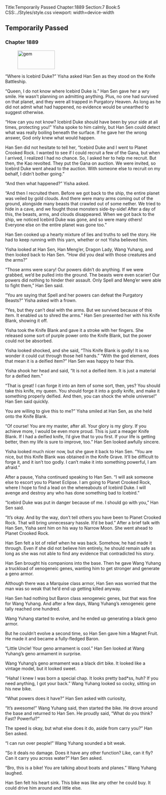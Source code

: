 Title:Temporarily Passed 
Chapter:1889 
Section:7 
Book:5 
CSS:../Styles/style.css 
viewport: width=device-width
  
## Temporarily Passed
### Chapter 1889
  
<figure>
	<img src="../Images/gem.gif" alt="gem" id="gem" width="120" height="60" />
</figure>
  

  
“Where is Icebird Duke?” Yisha asked Han Sen as they stood on the Knife Battleship.

“Queen, I do not know where Icebird Duke is.” Han Sen gave her a wry smile. He wasn’t planning on admitting anything. Plus, no one had survived on that planet, and they were all trapped in Purgatory Heaven. As long as he did not admit what had happened, no evidence would be unearthed to suggest otherwise.

“How can you not know? Icebird Duke should have been by your side at all times, protecting you!” Yisha spoke to him calmly, but Han Sen could detect what was really boiling beneath the surface. If he gave her the wrong answer, God only knew what would happen.

Han Sen did not hesitate to tell her, “Icebird Duke and I went to Planet Crooked Rock. I wanted to see if I could recruit a few of the Gana, but when I arrived, I realized I had no chance. So, I asked her to help me recruit. But then, the Kao revolted. They put the Gana on auction. We were invited, so Icebird Duke went ahead to the auction. With someone else to recruit on my behalf, I didn’t bother going.”

“And then what happened?” Yisha asked.

“And then I recruited them. Before we got back to the ship, the entire planet was veiled by gold clouds. And there were many arms coming out of the ground, alongside many beasts that crawled out of some nether. We tried to hide in a cave, and we fought those monsters side-by-side! After a day of this, the beasts, arms, and clouds disappeared. When we got back to the ship, we noticed Icebird Duke was gone, and so were many others! Everyone else on the entire planet was gone too.”

Han Sen cooked up a hearty mixture of lies and truths to sell the story. He had to keep running with this yarn, whether or not Yisha believed him.

Yisha looked at Han Sen, Han Meng’er, Dragon Lady, Wang Yuhang, and then looked back to Han Sen. “How did you deal with those creatures and the arms?”

“Those arms were scary! Our powers didn’t do anything. If we were grabbed, we’d be pulled into the ground. The beasts were even scarier! Our powers did nothing to hinder their assault. Only Spell and Meng’er were able to fight them,” Han Sen said.

“You are saying that Spell and her powers can defeat the Purgatory Beasts?” Yisha asked with a frown.

“Yes, but they can’t deal with the arms. But we survived because of this item. It enabled us to shred the arms.” Han Sen presented her with his Knife Blank, showing it off.

Yisha took the Knife Blank and gave it a stroke with her fingers. She released some sort of purple power onto the Knife Blank, but the power could not be absorbed.

Yisha looked shocked, and she said, “This Knife Blank is godly! It is no wonder it could cut through those hell hands.” “With the god element, does that mean it is a deified item?” Han Sen was happy to hear this.

Yisha shook her head and said, “It is not a deified item. It is just a material for a deified item.”

“That is great! I can forge it into an item of some sort, then, yes? You should take this knife, my queen. You should forge it into a godly knife, and make it something properly deified. And then, you can shock the whole universe!” Han Sen said quickly.

You are willing to give this to me?” Yisha smiled at Han Sen, as she held onto the Knife Blank.

“Of course! You are my master, after all. Your glory is my glory. If you achieve more, I would be even more proud. This is just a meager Knife Blank. If I had a deified knife, I’d give that to you first. If your life is getting better, then my life is sure to improve, too.” Han Sen looked awfully sincere.

Yisha looked much nicer now, but she gave it back to Han Sen. “You are nice, but this Knife Blank was obtained in the Knife Grave. It’ll be difficult to forge it, and it isn’t too godly. I can’t make it into something powerful, I am afraid.”

After a pause, Yisha continued speaking to Han Sen. “I will ask someone else to escort you to Planet Eclipse. I am going to Planet Crooked Rock, where I hope to find a lead on the whereabouts of Icebird Duke. I will avenge and destroy any who has done something bad to Icebird.”

“Icebird Duke was put in danger because of me. I should go with you,” Han Sen said.

“It’s okay. And by the way, don’t tell others you have been to Planet Crooked Rock. That will bring unnecessary hassle. It’d be bad.” After a brief talk with Han Sen, Yisha sent him on his way to Narrow Moon. She went ahead to Planet Crooked Rock.

Han Sen felt a lot of relief when he was back. Somehow, he had made it through. Even if she did not believe him entirely, he should remain safe as long as she was not able to find any evidence that contradicted his story.

Han Sen brought his companions into the base. Then he gave Wang Yuhang a truckload of xenogeneic genes, wanting him to get stronger and generate a geno armor.

Although there was a Marquise class armor, Han Sen was worried that the man was so weak that he’d end up getting killed anyway.

Han Sen had nothing but Baron class xenogeneic genes, but that was fine for Wang Yuhang. And after a few days, Wang Yuhang’s xenogeneic gene tally reached one hundred.

Wang Yuhang started to evolve, and he ended up generating a black geno armor.

But he couldn’t evolve a second time, so Han Sen gave him a Magnet Fruit. He made it and became a fully-fledged Baron.

“Little Uncle! Your geno armament is cool.” Han Sen looked at Wang Yuhang’s geno armament in surprise.

Wang Yuhang’s geno armament was a black dirt bike. It looked like a vintage model, but it looked sweet.

“Haha! I knew I was born a special chap. It looks pretty bad*ss, huh? If you need anything, I got your back.” Wang Yuhang looked so cocky, sitting on his new bike.

“What powers does it have?” Han Sen asked with curiosity,

“It’s awesome!” Wang Yuhang said, then started the bike. He drove around the base and returned to Han Sen. He proudly said, “What do you think? Fast? Powerful?”

The speed is okay, but what else does it do, aside from carry you?” Han Sen asked.

“I can run over people!” Wang Yuhang sounded a bit weak.

“So it deals no damage. Does it have any other function? Like, can it fly? Can it carry you across water?” Han Sen asked.

“Bro, this is a bike! You are talking about boats and planes.” Wang Yuhang laughed.

Han Sen felt his heart sink. This bike was like any other he could buy. It could drive him around and little else.